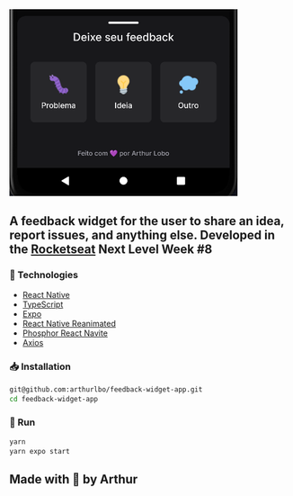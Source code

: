 <img src="./assets/readme.png" alt="readme image" />

## A feedback widget for the user to share an idea, report issues, and anything else. Developed in the [Rocketseat](https://www.rocketseat.com.br/) Next Level Week #8

### 📱 Technologies

- [React Native](https://reactnative.dev/)
- [TypeScript](https://www.typescriptlang.org/)
- [Expo](https://expo.dev/)
- [React Native Reanimated](https://docs.swmansion.com/react-native-reanimated/)
- [Phosphor React Navite](https://phosphoricons.com/)
- [Axios](https://axios-http.com/ptbr/docs/intro)

### 📥 Installation

```bash
git@github.com:arthurlbo/feedback-widget-app.git
cd feedback-widget-app
```

### 🚀 Run

```bash
yarn
yarn expo start
```

## Made with 💜 by Arthur
